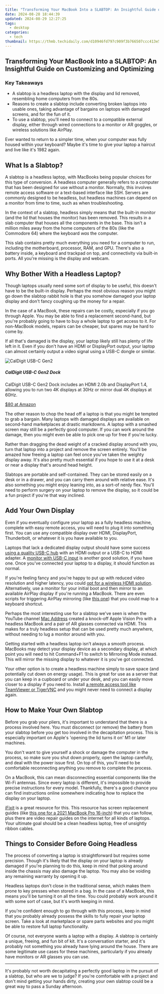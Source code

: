 ```yaml
---
title: "Transforming Your MacBook Into a SLABTOP: An Insightful Guide on Customizing and Optimizing"
date: 2024-08-28 18:44:39
updated: 2024-08-29 12:27:25
tags:
  - desktop
categories:
  - tech
thumbnail: https://thmb.techidaily.com/d10946fd797c909f3b766507ccc413e54b73231c6b47eda0442887da93806c3f.jpg
---
```


## Transforming Your MacBook Into a SLABTOP: An Insightful Guide on Customizing and Optimizing

### Key Takeaways

* A slabtop is a headless laptop with the display and lid removed, resembling home computers from the 80s.
* Reasons to create a slabtop include converting broken laptops into usable ones, taking advantage of bargains on laptops with damaged screens, and for the fun of it.
* To use a slabtop, you'll need to connect to a compatible external display, either through wired connections to a monitor or AR goggles, or wireless solutions like AirPlay.

 Ever wanted to return to a simpler time, when your computer was fully housed within your keyboard? Maybe it's time to give your laptop a haircut and live like it's 1982 again.

##  What Is a Slabtop?

 A slabtop is a headless laptop, with MacBooks being popular choices for this type of conversion. A headless computer generally refers to a computer that has been designed for use without a monitor. Normally, this involves remote access software or a text-based interface like SSH. Servers are commonly designed to be headless, but headless machines can depend on a monitor from time to time, such as when troubleshooting.

 In the context of a slabtop, headless simply means that the built-in monitor (and the lid that houses the monitor) has been removed. This results in a slab computer that houses all the components in the base. This isn't a million miles away from the home computers of the 80s (like the Commodore 64) where the keyboard _was_ the computer.

 This slab contains pretty much everything you need for a computer to run, including the motherboard, processor, RAM, and GPU. There's also a battery inside, a keyboard and trackpad on top, and connectivity via built-in ports. All you're missing is the display and webcam.

##  Why Bother With a Headless Laptop?

 Though laptops usually need some sort of display to be useful, this doesn't have to be the built-in display. Perhaps the most obvious reason you might go down the slabtop rabbit hole is that you somehow damaged your laptop display and don't fancy coughing up the money for a repair.

 In the case of a MacBook, these repairs can be costly, especially if you go through Apple. You may be able to find a replacement second-hand, but you're probably going to have to buy a whole laptop to get access to it. For non-MacBook models, repairs can be cheaper, but spares may be hard to come by.

 If all that's damaged is the display, your laptop likely still has plenty of life left in it. Even if you don't have an HDMI or DisplayPort output, your laptop can almost certainly output a video signal using a USB-C dongle or similar.

![CalDigit USB-C Gen2](https://static1.howtogeekimages.com/wordpress/wp-content/uploads/2023/10/caldigit-usb-c-gen2.png) 

#####  CalDigit USB-C Gen2 Dock

CalDigit USB-C Gen2 Dock includes an HDMI 2.0b and DisplayPort 1.4, allowing you to run two 4K displays at 30Hz or mirror dual 4K displays at 60Hz.

[$80 at Amazon](https://www.amazon.com/CalDigit-USB-C-Gen2-10Gb-SOHO/dp/B08FF3BDW5/?tag=hotoge-20&ascsubtag=UUhtgUeUpU2001310&asc%5Frefurl=https%3A%2F%2Fwww.howtogeek.com%2Fwhat-is-a-slabtop%2F&asc%5Fcampaign=Evergreen) 

 The other reason to chop the head off a laptop is that you might be tempted to grab a bargain. Many laptops with damaged displays are available on second-hand marketplaces at drastic markdowns. A laptop with a smashed screen may still be a perfectly good computer. If you can work around the damage, then you might even be able to pick one up for free if you're lucky.

 Rather than dragging the dead weight of a cracked display around with you, turn that laptop into a project and remove the screen entirely. You'll be amazed how freeing a laptop can feel once you've taken the weighty display away. It's also pretty much essential if you hope to use it at a desk or near a display that's around head height.

 Slabtops are portable and self-contained. They can be stored easily on a desk or in a drawer, and you can carry them around with relative ease. It's also something you might enjoy leaning into, as a sort-of nerdy flex. You'll need to perform surgery on your laptop to remove the display, so it could be a fun project if you're that way inclined.

##  Add Your Own Display

 Even if you eventually configure your laptop as a fully headless machine, complete with easy remote access, you will need to plug it into something first. You can use any compatible display over HDMI, DisplayPort, Thunderbolt, or whatever it is you have available to you.

 Laptops that lack a dedicated display output should have some success [using a quality USB-C hub](https://extra-approaches.techidaily.com/2024-approved-joint-venture-campaigns-for-brands-on-video-platforms/) with an HDMI output or a USB-C to HDMI adapter. A [monitor with USB-C input](https://video-content-creator.techidaily.com/updated-in-2024-ditch-windows-10-photos-explore-these-8-superior-image-editing-tools/) is another good solution, if you have one. Once you've connected your laptop to a display, it should function as normal.

 If you're feeling fancy and you're happy to put up with reduced video resolution and higher latency, you could [opt for a wireless HDMI solution](https://youtube-tips.techidaily.com/ltimate-trend-watcher-track-top-8-rankings/). Alternatively, use a monitor for your initial boot and then mirror to an available AirPlay display if you're running a MacBook. There are even scripts for triggering AirPlay mirroring (like [this one](https://gist.github.com/stephancasas/a36c81fbc4189f46bc803f388a1985be)) that you could map to a keyboard shortcut.

 Perhaps the most interesting use for a slabtop we've seen is when the YouTube channel [Mac Address](https://www.youtube.com/@macaddress) created a knock-off Apple Vision Pro with a headless MacBook and a pair of AR glasses connected via HDMI. This makes for a truly headless setup that can be used pretty much anywhere, without needing to lug a monitor around with you.

 Getting started with a headless laptop isn't always a smooth process. MacBooks may detect your display device as a secondary display, at which point you will need to hit Command+F1 to switch to Mirroring Mode instead. This will mirror the missing display to whatever it is you've got connected.

 Your other option is to create a headless machine simply to save space (and potentially cut down on energy usage). This is great for use as a server that you can keep in a cupboard or under your desk, and you can easily move closer to a display if you need to. Install [a remote access tool like TeamViewer or TigerVNC](https://win-blog.techidaily.com/essential-fixes-for-pc-ps5-and-xbox-users-experiencing-diablo-4-game-crashes/) and you might never need to connect a display again.

##  How to Make Your Own Slabtop

 Before you grab your pliers, it's important to understand that there is a process involved here. You must disconnect (or remove) the battery from your slabtop before you get too involved in the decapitation process. This is especially important on Apple's 'opening the lid turns it on' M1 or later machines.

 You don't want to give yourself a shock or damage the computer in the process, so make sure you shut down properly, open the laptop carefully, and deal with the power issue first. On top of this, you'll need to be comfortable reconnecting anything you remove to complete the process.

 On a MacBook, this can mean disconnecting essential components like the Wi-Fi antennas. Since every laptop is different, it's impossible to provide precise instructions for every model. Thankfully, there's a good chance you can find instructions online somewhere indicating how to replace the display on your laptop.

[iFixit](https://www.ifixit.com) is a great resource for this. This resource has screen replacement guides (like [this one for a 2021 MacBook Pro 16-inch](https://www.ifixit.com/Guide/MacBook+Pro+16-Inch+2021+Screen+Replacement/150595)) that you can follow, plus there are video repair guides on the internet for all kinds of laptops. Your ultimate goal should be a clean headless laptop, free of unsightly ribbon cables.

##  Things to Consider Before Going Headless

 The process of converting a laptop is straightforward but requires some precision. Though it's likely that the display on your laptop is already damaged if you're planning to do this, keep in mind that poking around inside the chassis may also damage the laptop. You may also be voiding any remaining warranty by opening it up.

 Headless laptops don't close in the traditional sense, which makes them prone to key presses when stored in a bag. In the case of a MacBook, this means you'll be turning it on all the time. You could probably work around it with some sort of case, but it's worth keeping in mind.

 If you're confident enough to go through with this process, keep in mind that you probably already possess the skills to fully repair your laptop screen. Take a look at marketplace or spare parts websites and you might be able to restore full laptop functionality.

 Of course, not everyone wants a laptop with a display. A slabtop is certainly a unique, freeing, and fun bit of kit. It's a conversation starter, and it's probably not something you already have lying around the house. There are some legitimate use cases for these machines, particularly if you already have monitors or AR glasses you can use.

---

 It's probably not worth decapitating a perfectly good laptop in the pursuit of a slabtop, but who are we to judge? If you're comfortable with a project and don't mind getting your hands dirty, creating your own slabtop could be a great way to pass a Sunday afternoon.

<ins class="adsbygoogle"
     style="display:block"
     data-ad-format="autorelaxed"
     data-ad-client="ca-pub-7571918770474297"
     data-ad-slot="1223367746"></ins>



<ins class="adsbygoogle"
     style="display:block"
     data-ad-client="ca-pub-7571918770474297"
     data-ad-slot="8358498916"
     data-ad-format="auto"
     data-full-width-responsive="true"></ins>
